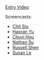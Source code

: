 [Entry Video](https://youtu.be/s9Hap0N5CfM)

Screencasts:
* [Chit Siu](https://youtu.be/HefdNmRew6E)
* [Haoran Yu]()
* [Chuyi Hou]()
* [Nathan Su](https://youtu.be/0wauNbaX9Ek)
* [Russell Shen]()
* [Susan Le](https://youtu.be/Utok8ZrjgYE)
